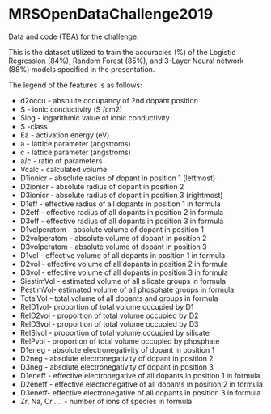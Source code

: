 # MRSOpenDataChallenge2019
Data and code (TBA) for the challenge.

This is the dataset utilized to train the accuracies (%) of the Logistic Regression (84%), Random Forest (85%), and 3-Layer Neural network (88%) models specified in the presentation.

The legend of the features is as follows:


* d2occu - absolute occupancy of 2nd dopant position
* S - ionic conductivity (S /cm2)
* Slog - logarithmic value of ionic conductivity
* S -class 
* Ea - activation energy (eV)
* a - lattice parameter (angstroms)
* c - lattice parameter (angstroms)
* a/c - ratio of parameters
* Vcalc - calculated volume
* D1ionicr - absolute radius of dopant in position 1 (leftmost)
* D2ionicr - absolute radius of dopant in position 2
* D3ionicr - absolute radius of dopant in position 3 (rightmost)
* D1eff - effective radius of all dopants in position 1 in formula
* D2eff - effective radius of all dopants in position 2 in formula
* D3eff - effective radius of all dopants in position 3 in formula
* D1volperatom - absolute volume of dopant in position 1
* D2volperatom - absolute volume of dopant in position 2
* D3volperatom - absolute volume of dopant in position 3
* D1vol - effective volume of all dopants in position 1 in formula
* D2vol - effective volume of all dopants in position 2 in formula
* D3vol - effective volume of all dopants in position 3 in formula
* SiestimVol - estimated volume of all silicate groups in formula
* PestimVol- estimated volume of all phosphate groups in formula
* TotalVol - total volume of all dopants and groups in formula
* RelD1vol- proportion of total volume occupied by D1
* RelD2vol - proportion of total volume occupied by D2
* RelD3vol - proportion of total volume occupied by D3
* RelSivol - proportion of total volume occupied by silicate
* RelPvol - proportion of total volume occupied by phosphate
* D1eneg - absolute electronegativity of dopant in position 1 
* D2neg - absolute electronegativity of dopant in position 2
* D3neg - absolute electronegativity of dopant in position 3 
* D1eneff - effective electronegative of all dopants in position 1 in formula
* D2eneff - effective electronegative of all dopants in position 2 in formula
* D3eneff- effective electronegative of all dopants in position 3 in formula
* Zr, Na, Cr..... - number of ions of species in formula
